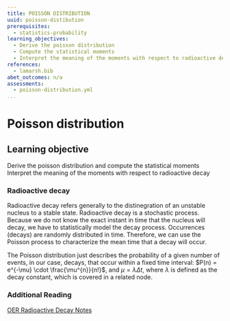 ```yaml
---
title: POISSON DISTRIBUTION
uuid: poisson-distibution
prerequisites:
  - statistics-probability
learning_objectives:
  - Derive the poisson distribution
  - Compute the statistical moments
  - Interpret the meaning of the moments with respect to radioactive decay
references:
  - lamarsh.bib
abet_outcomes: n/a
assessments: 
  - poisson-distribution.yml 
...
```

# Poisson distribution 
## Learning objective
Derive the poisson distribution and compute the statistical moments  
Interpret the meaning of the moments with respect to radioactive decay  

### Radioactive decay 
Radioactive decay refers generally to the distinegration of an unstable nucleus to a stable state. Radioactive decay is a stochastic process. Because we do not know the exact instant in time that the nucleus will decay, we have to statistically model the decay process. Occurrences (decays) are randomly distributed in time. Therefore, we can use the Poisson process to characterize the mean time that a decay will occur.

The Poisson distribution just describes the probability of a given number of events, in our case, decays, that occur within a fixed time interval: $P(n) = e^{-\mu} \cdot \frac{\mu^{n}}{n!}$, and $\mu = \lambda \Delta t$, where $\lambda$ is defined as the decay constant, which is covered in a related node.

### Additional Reading
[OER Radioactive Decay Notes](https://courses.candelalearning.com/x84x9/chapter/radioactive-decay)

